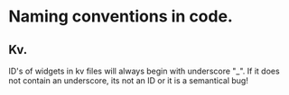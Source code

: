 # Naming conventions in code.

## Kv.

ID's of widgets in kv files will always begin with underscore "_". If it
does not contain an underscore, its not an ID or it is a semantical bug!
